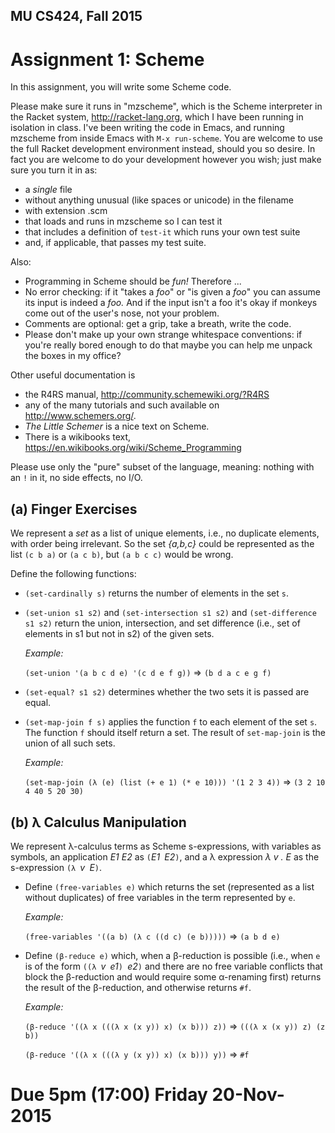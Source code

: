 MU CS424, Fall 2015
-------------------
Assignment 1: Scheme
====================

In this assignment, you will write some Scheme code.

Please make sure it runs in "mzscheme", which is the Scheme
interpreter in the Racket system, http://racket-lang.org, which I have
been running in isolation in class.  I've been writing the code in
Emacs, and running mzscheme from inside Emacs with ```M-x
run-scheme```.  You are welcome to use the full Racket development
environment instead, should you so desire.  In fact you are welcome to
do your development however you wish; just make sure you turn it in
as:

* a *single* file
* without anything unusual (like spaces or unicode) in the filename
* with extension .scm
* that loads and runs in mzscheme so I can test it
* that includes a definition of ```test-it``` which runs your own test suite
* and, if applicable, that passes my test suite.

Also:

* Programming in Scheme should be *fun!*  Therefore ...
* No error checking: if it "takes a *foo*" or "is given a *foo*" you can assume its input is indeed a *foo.*  And if the input isn't a foo it's okay if monkeys come out of the user's nose, not your problem.
* Comments are optional: get a grip, take a breath, write the code.
* Please don't make up your own strange whitespace conventions: if you're really bored enough to do that maybe you can help me unpack the boxes in my office?

Other useful documentation is

* the R4RS manual, http://community.schemewiki.org/?R4RS
* any of the many tutorials and such available on http://www.schemers.org/.
* *The Little Schemer* is a nice text on Scheme.
* There is a wikibooks text, https://en.wikibooks.org/wiki/Scheme_Programming

Please use only the "pure" subset of the language, meaning: nothing
with an ```!``` in it, no side effects, no I/O.

(a) Finger Exercises
--------------------
We represent a *set* as a list of unique elements, i.e., no duplicate
elements, with order being irrelevant.  So the set *{a,b,c}* could be
represented as the list ```(c b a)``` or ```(a c b)```, but ```(a b c
c)``` would be wrong.

Define the following functions:

* ```(set-cardinally s)``` returns the number of elements in the set ```s```.

* ```(set-union s1 s2)``` and ```(set-intersection s1 s2)``` and
  ```(set-difference s1 s2)``` return the union, intersection, and set
  difference (i.e., set of elements in s1 but not in s2) of the given
  sets.

  *Example:*

  ```(set-union '(a b c d e) '(c d e f g))``` ⇒ ```(b d a c e g f)```

* ```(set-equal? s1 s2)``` determines whether the two sets it is
  passed are equal.

* ```(set-map-join f s)``` applies the function ```f``` to each
  element of the set ```s```.  The function ```f``` should itself
  return a set.  The result of ```set-map-join``` is the union of all
  such sets.

	*Example:*

    ```(set-map-join (λ (e) (list (+ e 1) (* e 10))) '(1 2 3 4))```
	⇒ ```(3 2 10 4 40 5 20 30)```

(b) λ Calculus Manipulation
--------------------------------
We represent λ-calculus terms as Scheme s-expressions, with variables
as symbols, an application _E1 E2_ as ```(```_E1_``` ```_E2_```)```,
and a λ expression _λ v . E_ as the s-expression ```(λ ```_v_``` ```_E_```)```.

* Define ```(free-variables e)``` which returns the set (represented
  as a list without duplicates) of free variables in the term
  represented by ```e```.

  *Example:*

  ```(free-variables '((a b) (λ c ((d c) (e b)))))```
  ⇒ ```(a b d e)```

* Define ```(β-reduce e)``` which, when a β-reduction is possible (i.e.,
  when ```e``` is of the form
  ```((λ ```_v_``` ```_e1_```) ```_e2_```)```
  and there are no free variable conflicts that block the β-reduction
  and would require some α-renaming first) returns the result of the
  β-reduction, and otherwise returns ```#f```.

  *Example:*

  ```(β-reduce '((λ x (((λ x (x y)) x) (x b))) z))```
  ⇒ ```(((λ x (x y)) z) (z b))```

  ```(β-reduce '((λ x (((λ y (x y)) x) (x b))) y))```
  ⇒ ```#f```

# Due 5pm (17:00) Friday 20-Nov-2015
